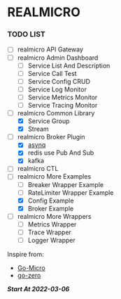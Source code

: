 # REALMICRO

### TODO LIST
- [ ] realmicro API Gateway
- [ ] realmicro Admin Dashboard
  - [ ] Service List And Description
  - [ ] Service Call Test
  - [ ] Service Config CRUD
  - [ ] Service Log Monitor
  - [ ] Service Metrics Monitor
  - [ ] Service Tracing Monitor
- [ ] realmicro Common Library
  - [X] Service Group
  - [X] Stream
- [ ] realmicro Broker Plugin 
  - [X] [asynq](https://github.com/hibiken/asynq)
  - [X] redis use Pub And Sub
  - [X] kafka
- [ ] realmicro CTL
- [ ] realmicro More Examples
  - [ ] Breaker Wrapper Example
  - [ ] RateLimiter Wrapper Example
  - [X] Config Example
  - [X] Broker Example
- [ ] realmicro More Wrappers
  - [ ] Metrics Wrapper
  - [ ] Trace Wrapper
  - [ ] Logger Wrapper

Inspire from:
- [Go-Micro](https://github.com/asim/go-micro)
- [go-zero](https://github.com/zeromicro/go-zero)

***Start At 2022-03-06***